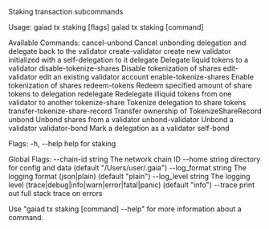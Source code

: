 Staking transaction subcommands

Usage:
  gaiad tx staking [flags]
  gaiad tx staking [command]

Available Commands:
  cancel-unbond                  Cancel unbonding delegation and delegate back to the validator
  create-validator               create new validator initialized with a self-delegation to it
  delegate                       Delegate liquid tokens to a validator
  disable-tokenize-shares        Disable tokenization of shares
  edit-validator                 edit an existing validator account
  enable-tokenize-shares         Enable tokenization of shares
  redeem-tokens                  Redeem specified amount of share tokens to delegation
  redelegate                     Redelegate illiquid tokens from one validator to another
  tokenize-share                 Tokenize delegation to share tokens
  transfer-tokenize-share-record Transfer ownership of TokenizeShareRecord
  unbond                         Unbond shares from a validator
  unbond-validator               Unbond a validator
  validator-bond                 Mark a delegation as a validator self-bond

Flags:
  -h, --help   help for staking

Global Flags:
      --chain-id string     The network chain ID
      --home string         directory for config and data (default "/Users/user/.gaia")
      --log_format string   The logging format (json|plain) (default "plain")
      --log_level string    The logging level (trace|debug|info|warn|error|fatal|panic) (default "info")
      --trace               print out full stack trace on errors

Use "gaiad tx staking [command] --help" for more information about a command.
